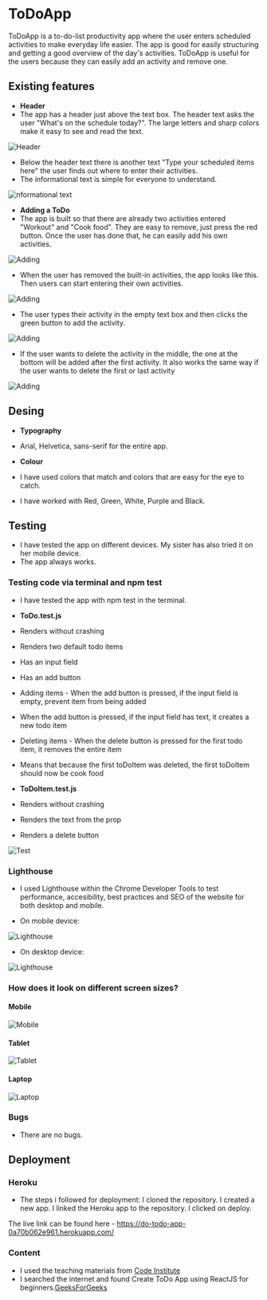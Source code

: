 # ToDoApp

ToDoApp is a to-do-list productivity app where the user enters scheduled activities to make everyday life easier. The app is good for easily structuring and getting a good overview of the day's activities. ToDoApp is useful for the users because they can easily add an activity and remove one.

## Existing features

- __Header__
- The app has a header just above the text box. The header text asks the user "What's on the schedule today?". The large letters and sharp colors make it easy to see and read the text.

![Header](https://github.com/matgus217/To-Do-App/assets/147818054/5418bef3-1cd3-4ad4-a7e3-ba9c32f8a721)


- Below the header text there is another text "Type your scheduled items here" the user finds out where to enter their activities.
- The informational text is simple for everyone to understand.

![nformational text](https://github.com/matgus217/To-Do-App/assets/147818054/f6a084f8-a853-4105-a2d1-72f63a88b11e)


- __Adding a ToDo__
- The app is built so that there are already two activities entered "Workout" and "Cook food". They are easy to remove, just press the red button. Once the user has done that, he can easily add his own activities.

![Adding](https://github.com/matgus217/To-Do-App/assets/147818054/8be6c3fa-a9c2-4c15-b04c-ced46c784239)


- When the user has removed the built-in activities, the app looks like this. Then users can start entering their own activities.

![Adding](https://github.com/matgus217/To-Do-App/assets/147818054/933bce2d-884d-4bf8-b317-3e85042b977a)


- The user types their activity in the empty text box and then clicks the green button to add the activity.

![Adding](https://github.com/matgus217/To-Do-App/assets/147818054/93729b53-9f64-4239-af50-513a1af58738)


- If the user wants to delete the activity in the middle, the one at the bottom will be added after the first activity. 
It also works the same way if the user wants to delete the first or last activity

![Adding](https://github.com/matgus217/To-Do-App/assets/147818054/f14b9aa2-188b-4f57-8217-57d7d47c8d80)


## Desing

- __Typography__
- Arial, Helvetica, sans-serif for the entire app.

- __Colour__
- I have used colors that match and colors that are easy for the eye to catch.
- I have worked with Red, Green, White, Purple and Black.

## Testing

- I have tested the app on different devices. My sister has also tried it on her mobile device.
- The app always works.

### Testing code via terminal and npm test

- I have tested the app with npm test in the terminal. 

- __ToDo.test.js__

- Renders without crashing
- Renders two default todo items
- Has an input field
- Has an add button
- Adding items - When the add button is pressed, if the input field is empty, prevent item from being added
- When the add button is pressed, if the input field has text, it creates a new todo item
- Deleting items - When the delete button is pressed for the first todo item, it removes the entire item
- Means that because the first toDoItem was deleted, the first toDoItem should now be cook food

- __ToDoItem.test.js__

- Renders without crashing
- Renders the text from the prop
- Renders a delete button

![Test](https://github.com/matgus217/To-Do-App/assets/147818054/56c4a063-c74b-4b94-b04a-fdae179ae352)

### Lighthouse

- I used Lighthouse within the Chrome Developer Tools to test performance, accesibility, best practices and SEO of the website for both desktop and mobile.

- On mobile device:

![Lighthouse](https://github.com/matgus217/To-Do-App/assets/147818054/5a78bce1-985c-4dc1-b987-1959495e446b)

- On desktop device:


![Lighthouse](https://github.com/matgus217/To-Do-App/assets/147818054/073ce7d5-c148-42ab-b701-3f45ee1c17c2)

### How does it look on different screen sizes?

#### Mobile

![Mobile](https://github.com/matgus217/To-Do-App/assets/147818054/a7e01fd4-06a3-492a-800f-e5323b4935e5)

#### Tablet

![Tablet](https://github.com/matgus217/To-Do-App/assets/147818054/f1cae565-3f7e-4e99-9aea-147a63d42976)

#### Laptop 

![Laptop](https://github.com/matgus217/To-Do-App/assets/147818054/cc7a3ebc-8c5c-4c60-8d55-d130f63dd8b1)


### Bugs

- There are no bugs.


## Deployment

### Heroku

- The steps i followed for deployment:
  I cloned the repository.
  I created a new app.
  I linked the Heroku app to the repository.
  I clicked on deploy.

The live link can be found here - <https://do-todo-app-0a70b062e961.herokuapp.com/>


### Content

- I used the teaching materials from [Code Institute](https://codeinstitute.net/se/)
- I searched the internet and found Create ToDo App using ReactJS for beginners.[GeeksForGeeks](https://www.geeksforgeeks.org/create-todo-app-using-reactjs/)
